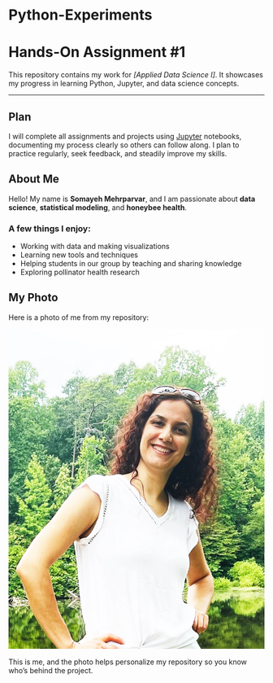 # Python-Experiments
# Hands-On Assignment #1

This repository contains my work for *[Applied Data Science I]*. It showcases my progress in learning Python, Jupyter, and data science concepts.

---

## Plan

I will complete all assignments and projects using [Jupyter](https://jupyter.org/) notebooks, documenting my process clearly so others can follow along. I plan to practice regularly, seek feedback, and steadily improve my skills.

## About Me

Hello! My name is **Somayeh Mehrparvar**, and I am passionate about **data science**, **statistical modeling**, and **honeybee health**.  

### A few things I enjoy:
- Working with data and making visualizations  
- Learning new tools and techniques    
- Helping students in our group by teaching and sharing knowledge
- Exploring pollinator health research

## My Photo

Here is a photo of me from my repository:  

![My profile photo](myphoto.jpg "Somayeh")  

This is me, and the photo helps personalize my repository so you know who’s behind the project.
